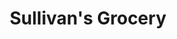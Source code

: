 ---
title: "Sullivan's Grocery"
url: /hattiesburg/sullivans-grocery-north-main-street/
shop: supermarket
---
